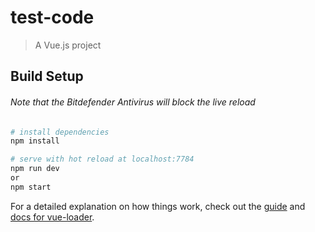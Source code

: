 # test-code

> A Vue.js project

## Build Setup

###### Note that the Bitdefender Antivirus will block the live reload

``` bash
# install dependencies
npm install

# serve with hot reload at localhost:7784
npm run dev
or
npm start
```

For a detailed explanation on how things work, check out the [guide](http://vuejs-templates.github.io/webpack/) and [docs for vue-loader](http://vuejs.github.io/vue-loader).
